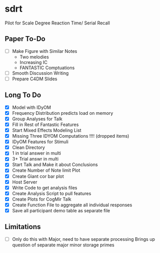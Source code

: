 # sdrt

Pilot for Scale Degree Reaction Time/ Serial Recall

## Paper To-Do

* [ ] Make Figure with Similar Notes 
	- Two melodies
	- Increasing IC
	- FANTASTIC Comptuations 
* [ ] Smooth Discussion Writing
* [ ] Prepare C4DM Slides 

## Long To Do 

* [X] Model with IDyOM 
* [X] Frequency Distribution predicts load on memory 
* [X] Group Analyses for Talk 
* [X] Fill in Rest of Fantastic Features
* [X] Start Mixed Effects Modeling List 
* [X] Missing Three IDYOM Computations !!!! (dropped items) 
* [X] IDyOM Features for Stimuli 
* [X] Clean Directory 
* [X] 1 in trial answer in multi 
* [X] 3+ Trial answr in multi 
* [X] Start Talk and Make it about Conclusions 
* [X] Create Number of Note limit Plot 
* [X] Create Giant cor bar plot 
* [X] Host Server 
* [X] Write Code to get analysis files 
* [X] Create Analysis Script to pull features
* [X] Create Plots for CogMir Talk 
* [X] Create Function File to aggregate all individual responses
* [X] Save all participant demo table as separate file 

## Limitations 

* [ ] Only do this with Major, need to have separate processing 
	Brings up question of separate major minor storage primes

